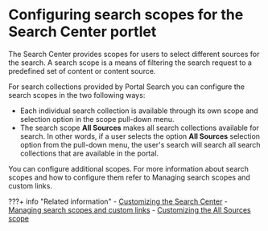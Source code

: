 # Configuring search scopes for the Search Center portlet

The Search Center provides scopes for users to select different sources for the search. A search scope is a means of filtering the search request to a predefined set of content or content source.

For search collections provided by Portal Search you can configure the search scopes in the two following ways:

-   Each individual search collection is available through its own scope and selection option in the scope pull-down menu.
-   The search scope **All Sources** makes all search collections available for search. In other words, if a user selects the option **All Sources** selection option from the pull-down menu, the user's search will search all search collections that are available in the portal.

You can configure additional scopes. For more information about search scopes and how to configure them refer to Managing search scopes and custom links.


???+ info "Related information"
    - [Customizing the Search Center](../customize_searchcenter/index.md)
    - [Managing search scopes and custom links](../customize_searchcenter/srtmgscops.md)
    - [Customizing the All Sources scope](../customize_searchcenter/srtcustomscope.md)


